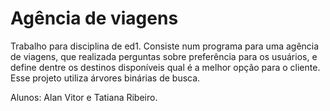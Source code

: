 # Agência de viagens
Trabalho para disciplina de ed1. 
Consiste num programa para uma agência de viagens, que realizada perguntas sobre preferência para os usuários, e define dentre os destinos disponíveis qual é a melhor opção para o cliente. Esse projeto utiliza árvores binárias de busca.  

Alunos: Alan Vitor e Tatiana Ribeiro.
